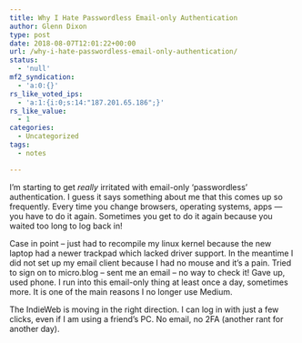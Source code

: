 ```yaml
---
title: Why I Hate Passwordless Email-only Authentication
author: Glenn Dixon
type: post
date: 2018-08-07T12:01:22+00:00
url: /why-i-hate-passwordless-email-only-authentication/
status:
  - 'null'
mf2_syndication:
  - 'a:0:{}'
rs_like_voted_ips:
  - 'a:1:{i:0;s:14:"187.201.65.186";}'
rs_like_value:
  - 1
categories:
  - Uncategorized
tags:
  - notes

---
```

I&#8217;m starting to get _really_ irritated with email-only &#8216;passwordless&#8217; authentication. I guess it says something about me that this comes up so frequently. Every time you change browsers, operating systems, apps &#8212; you have to do it again. Sometimes you get to do it again because you waited too long to log back in!

Case in point &#8211; just had to recompile my linux kernel because the new laptop had a newer trackpad which lacked driver support. In the meantime I did not set up my email client because I had no mouse and it&#8217;s a pain. Tried to sign on to micro.blog &#8211; sent me an email &#8211; no way to check it! Gave up, used phone. I run into this email-only thing at least once a day, sometimes more. It is one of the main reasons I no longer use Medium.

The IndieWeb is moving in the right direction. I can log in with just a few clicks, even if I am using a friend&#8217;s PC. No email, no 2FA (another rant for another day).